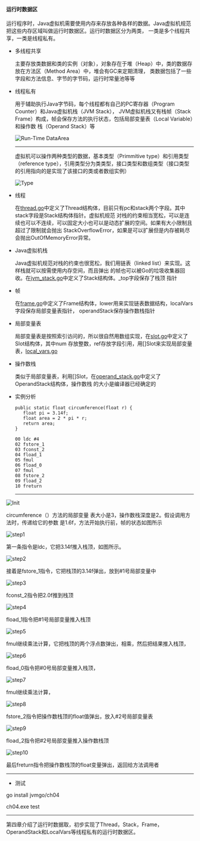 #### 运行时数据区

运行程序时，Java虚拟机需要使用内存来存放各种各样的数据。Java虚拟机规范把这些内存区域叫做运行时数据区。运行时数据区分为两类，
一类是多个线程共享，一类是线程私有。

- 多线程共享

    主要存放类数据和类的实例（对象），对象存在于堆（Heap）中，类的数据存放在方法区（Method Area）中，堆会有GC来定期清理，
    类数据包括了一些字段和方法信息、字节的字节码，运行时常量池等等
     
- 线程私有

    用于辅助执行Java字节码，每个线程都有自己的PC寄存器（Program Counter）和Java虚拟机栈（JVM Stack），
    JVM虚拟机栈又有栈帧（Stack Frame）构成，帧会保存方法的执行状态，包括局部变量表（Local Variable）和操作数
    栈（Operand Stack）等
    
    ![Run-Time DataArea](images/frame.jpg "运行时数据区")
    
    -----
    虚拟机可以操作两种类型的数据，基本类型（Primmitive type）和引用类型
    （reference type），引用类型分为类类型，接口类型和数组类型（接口类型的引用指向的是实现了该接口的类或者数组实例）
    
     ![Type](images/type.jpg "数据对应关系")
     
 - 线程
 
    在[thread.go](rtda/thread.go)中定义了Thread结构体，目前只有pc和stack两个字段。其中stack字段是Stack结构体指针。虚拟机规范
    对栈的约束相当宽松，可以是连续也可以不连续，可以固定大小也可以是动态扩展的空间。如果有大小限制且超过了限制就会抛出
    StackOverflowError，如果是可以扩展但是内存被耗尽会抛出OutOfMemoryError异常。
    
-  Java虚拟机栈

    Java虚拟机规范对栈的约束也很宽松，我们用链表（linked list）来实现。这样栈就可以按需使用内存空间，而且弹出
    的帧也可以被Go的垃圾收集器回收。在[jvm_stack.go](rtda/jvm_stack.go)中定义了Stack结构体。_top字段保存了栈顶
    指针
    
- 帧

    在[frame.go](rtda/frame.go)中定义了Frame结构体，lower用来实现链表数据结构，localVars字段保存局部变量表指针，
    operandStack保存操作数栈指针
    
- 局部变量表

    局部变量表是按照索引访问的，所以很自然用数组实现，在[slot.go](rtda/slot.go)中定义了Slot结构体，其中num
    存放整数，ref存放字段引用，用[]Slot来实现局部变量表，[local_vars.go](rtda/local_vars.go)
    
- 操作数栈
    
    类似于局部变量表，利用[]Slot，在[operand_stack.go](rtda/operand_stack.go)中定义了OperandStack结构体，操作数栈
    的大小是编译器已经确定的
    
- 实例分析
     
     ```
     public static float circumference(float r) {
        float pi = 3.14f;
        float area = 2 * pi * r;
        return area;
     }
     ```
     
     ```
     00 ldc #4
     02 fstore_1
     03 fconst_2
     04 fload_1
     05 fmul
     06 fload_0
     07 fmul
     08 fstore_2
     09 fload_2
     10 freturn
     ```
     ------
     
![Init](images/init.jpg "帧的初始状态")

circumference（）方法的局部变量
表大小是3，操作数栈深度是2。假设调用方法时，传递给它的参数
是1.6f，方法开始执行前，帧的状态如图所示

![step1](images/step1.jpg "第一步")

第一条指令是ldc，它把3.14f推入栈顶，如图所示。

![step2](images/step2.jpg "第二步")

接着是fstore_1指令，它把栈顶的3.14f弹出，放到#1号局部变量中

![step3](images/step3.jpg "第三步")
  
fconst_2指令把2.0f推到栈顶

![step4](images/step4.jpg "第四步")

fload_1指令把#1号局部变量推入栈顶

![step5](images/step5.jpg "第五步")

fmul继续乘法计算，它把栈顶的两个浮点数弹出，相乘，然后把结果推入栈顶，

![step6](images/step6.jpg "第六步")

fload_0指令把#0号局部变量推入栈顶，

![step7](images/step7.jpg "第七步")

fmul继续乘法计算，

![step8](images/step8.jpg "第八步")

fstore_2指令把操作数栈顶的float值弹出，放入#2号局部变量表

![step9](images/step9.jpg "第九步")

fload_2指令把#2号局部变量推入操作数栈顶

![step10](images/step10.jpg "第十步")

最后freturn指令把操作数栈顶的float变量弹出，返回给方法调用者

---
-  测试

go install jvmgo/ch04

ch04.exe test

----

第四章介绍了运行时数据取，初步实现了Thread，Stack，Frame，OperandStack和LocalVars等线程私有的运行时数据区。 
